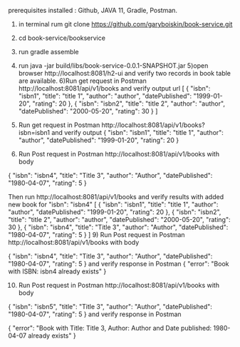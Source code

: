 prerequisites installed : Github, JAVA 11,  Gradle, Postman.
1) in terminal rum
   git clone https://github.com/garyboiskin/book-service.git
2) cd book-service/bookservice
3) run
   gradle assemble
4) run
   java -jar build/libs/book-service-0.0.1-SNAPSHOT.jar
5)open browser http://localhost:8081/h2-ui and verify two records in book table are available.
6)Run  get  request in Postman  http://localhost:8081/api/v1/books
   and verify output url 
   [
   {
   "isbn": "isbn1",
   "title": "title 1",
   "author": "author",
   "datePublished": "1999-01-20",
   "rating": 20
   },
   {
   "isbn": "isbn2",
   "title": "title 2",
   "author": "author",
   "datePublished": "2000-05-20",
   "rating": 30
   }
   ]
   
7) Run get request in Postman http://localhost:8081/api/v1/books?isbn=isbn1 
   and verify output
{
"isbn": "isbn1",
"title": "title 1",
"author": "author",
"datePublished": "1999-01-20",
"rating": 20
}
 8) Run Post request in Postman http://localhost:8081/api/v1/books  with body

   {
   "isbn": "isbn4",
   "title": "Title 3",
   "author": "Author",
   "datePublished": "1980-04-07",
   "rating": 5
   }

Then run http://localhost:8081/api/v1/books
and verify results with added new book for  "isbn": "isbn4"
[
{
"isbn": "isbn1",
"title": "title 1",
"author": "author",
"datePublished": "1999-01-20",
"rating": 20
},
{
"isbn": "isbn2",
"title": "title 2",
"author": "author",
"datePublished": "2000-05-20",
"rating": 30
},
{
"isbn": "isbn4",
"title": "Title 3",
"author": "Author",
"datePublished": "1980-04-07",
"rating": 5
}
]
9) Run Post request in Postman http://localhost:8081/api/v1/books  with body

{
"isbn": "isbn4",
"title": "Title 3",
"author": "Author",
"datePublished": "1980-04-07",
"rating": 5
}
and verify response in Postman
{
"error": "Book with ISBN: isbn4 already exists"
}

10) Run Post request in Postman http://localhost:8081/api/v1/books  with body

{
"isbn": "isbn5",
"title": "Title 3",
"author": "Author",
"datePublished": "1980-04-07",
"rating": 5
}
and verify response in Postman

{
"error": "Book with Title: Title 3, Author: Author and  Date published: 1980-04-07 already exists"
}